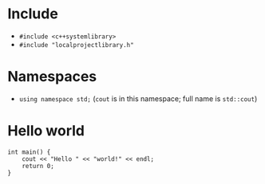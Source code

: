 # Include
- ```#include <c++systemlibrary>```
- ```#include "localprojectlibrary.h"```

# Namespaces
- ```using namespace std;``` (```cout``` is in this namespace; full name is ```std::cout```)

# Hello world
~~~~
int main() {
    cout << "Hello " << "world!" << endl;
    return 0;
}
~~~~
